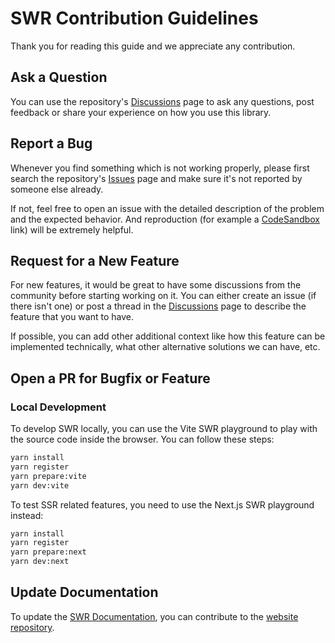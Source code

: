 # SWR Contribution Guidelines

Thank you for reading this guide and we appreciate any contribution. 

## Ask a Question

You can use the repository's [Discussions](https://github.com/vercel/swr/discussions) page to ask any questions, post feedback or share your experience on how you use this library.

## Report a Bug

Whenever you find something which is not working properly, please first search the repository's [Issues](https://github.com/vercel/swr/issues) page and make sure it's not reported by someone else already.

If not, feel free to open an issue with the detailed description of the problem and the expected behavior. And reproduction (for example a [CodeSandbox](https://codesandbox.io) link) will be extremely helpful.

## Request for a New Feature

For new features, it would be great to have some discussions from the community before starting working on it. You can either create an issue (if there isn't one) or post a thread in the [Discussions](https://github.com/vercel/swr/discussions) page to describe the feature that you want to have.

If possible, you can add other additional context like how this feature can be implemented technically, what other alternative solutions we can have, etc.

## Open a PR for Bugfix or Feature

### Local Development

To develop SWR locally, you can use the Vite SWR playground to play with the source code inside the browser. You can follow these steps:

```bash
yarn install
yarn register
yarn prepare:vite
yarn dev:vite
```

To test SSR related features, you need to use the Next.js SWR playground instead:

```bash
yarn install
yarn register
yarn prepare:next
yarn dev:next
```

## Update Documentation

To update the [SWR Documentation](https://swr.vercel.app), you can contribute to the [website repository](https://github.com/vercel/swr-site). 
